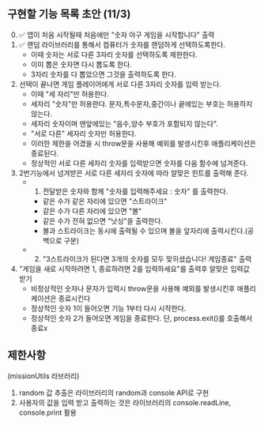 ## 구현할 기능 목록 초안 (11/3)

0. ✅ 앱이 처음 시작될때 처음에만 "숫자 야구 게임을 시작합니다" 출력
1. ✅ 랜덤 라이브러리를 통해서 컴퓨터가 숫자를 랜덤하게 선택하도록한다.
   - 이때 숫자는 서로 다른 3자리 숫자를 선택하도록 제한한다.
   - 이미 뽑은 숫자면 다시 뽑도록 한다.
   - 3자리 숫자를 다 뽑았으면 그것을 출력하도록 한다.
2. 선택이 끝나면 게임 플레이어에게 서로 다른 3자리 숫자를 입력 받는다.
   - 이때 "세 자리"만 허용한다.
   - 세자리 "숫자"만 허용한다. 문자,특수문자,중간이나 끝에있는 부호는 허용하지 않는다.
   - 세자리 숫자이며 맨앞에있는 "음수,양수 부호가 포함되지 않는다".
   - "서로 다른" 세자리 숫자만 허용한다.
   - 이러한 제한을 어겼을 시 throw문을 사용해 예외를 발생시킨후 애플리케이션은 종료된다.
   - 정상적인 서로 다른 세자리 숫자를 입력받으면 숫자를 다음 함수에 넘겨준다.
3. 2번기능에서 넘겨받은 서로 다른 세자리 숫자에 따라 알맞은 힌트를 출력해 준다.
   - 1. 전달받은 숫자와 함께 "숫자를 입력해주세요 : 숫자" 를 출력한다.
     - 같은 수가 같은 자리에 있으면 "스트라이크"
     - 같은 수가 다른 자리에 있으면 "볼"
     - 같은 수가 전혀 없으면 "낫싱"을 출력한다.
     - 볼과 스트라이크는 동시에 출력될 수 있으며 볼을 앞자리에 출력시킨다.(공백으로 구분)
   - 2. "3스트라이크가 된다면 3개의 숫자를 모두 맞히셨습니다! 게임종료" 출력
4. "게임을 새로 시작하려면 1, 종료하려면 2를 입력하세요"를 출력후 알맞은 입력값 받기
   - 비정상적인 숫자나 문자가 입력시 throw문을 사용해 예외를 발생시킨후 애플리케이션은 종료시킨다
   - 정상적인 숫자 1이 들어오면 기능 1부터 다시 시작한다.
   - 정상적인 숫자 2가 들어오면 게임을 종료한다. 단, process.exit()를 호출해서 종료x

## 제한사항

(missionUtils 라브러리)

1. random 값 추출은 라이브러리의 random과 console API로 구현
2. 사용자의 값을 입력 받고 출력하는 것은 라이브러리의 console.readLine, console.print 활용
